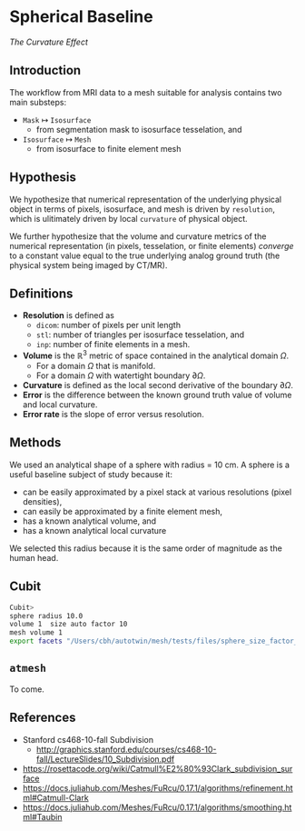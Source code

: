 # Spherical Baseline

*The Curvature Effect*

## Introduction

The workflow from MRI data to a mesh suitable for analysis contains two main
substeps:

* `Mask` $\mapsto$ `Isosurface`
  * from segmentation mask to isosurface tesselation, and
* `Isosurface` $\mapsto$ `Mesh`
  * from isosurface to finite element mesh

## Hypothesis

We hypothesize that numerical representation of the underlying physical object in terms of pixels, isosurface, and mesh is driven by `resolution`, which is ulitimately driven by local `curvature` of physical object.

We further hypothesize that the volume and curvature metrics of the numerical representation (in pixels, tesselation, or finite elements) *converge* to a constant value equal to the true underlying analog ground truth (the physical system being imaged by CT/MR).

## Definitions

* **Resolution** is defined as 
  * `dicom`: number of pixels per unit length
  * `stl`: number of triangles per isosurface tesselation, and 
  * `inp`: number of finite elements in a mesh.
* **Volume** is the $\mathbb{R}^3$ metric of space contained in the analytical domain $\Omega$.
  * For a domain $\Omega$ that is manifold.
  * For a domain $\Omega$ with watertight boundary $\partial \Omega$.
* **Curvature** is defined as the local second derivative of the boundary $\partial \Omega$.
* **Error** is the difference between the known ground truth value of volume and local curvature.
* **Error rate** is the slope of error versus resolution.

## Methods

We used an analytical shape of a sphere with radius = 10 cm.  A sphere is a useful baseline subject of study because it:

* can be easily approximated by a pixel stack at various resolutions (pixel densities),
* can easily be approximated by a finite element mesh,
* has a known analytical volume, and 
* has a known analytical local curvature

We selected this radius because it is the same order of magnitude as the human head.

## Cubit

```bash
Cubit>
sphere radius 10.0
volume 1  size auto factor 10
mesh volume 1
export facets "/Users/cbh/autotwin/mesh/tests/files/sphere_size_factor_10.fac"  overwrite 
```

## `atmesh`

To come.


## References

* Stanford cs468-10-fall Subdivision  
  * http://graphics.stanford.edu/courses/cs468-10-fall/LectureSlides/10_Subdivision.pdf
* https://rosettacode.org/wiki/Catmull%E2%80%93Clark_subdivision_surface
* https://docs.juliahub.com/Meshes/FuRcu/0.17.1/algorithms/refinement.html#Catmull-Clark
* https://docs.juliahub.com/Meshes/FuRcu/0.17.1/algorithms/smoothing.html#Taubin



